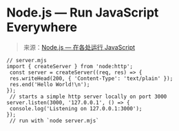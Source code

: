 <!--yml

category: 未分类

date: 2024-05-29 12:29:17

-->

# Node.js — Run JavaScript Everywhere

> 来源：[Node.js — 在各处运行 JavaScript](https://nodejs.org/en)

```
// server.mjs
import { createServer } from 'node:http';
 const server = createServer((req, res) => {
 res.writeHead(200, { 'Content-Type': 'text/plain' });
 res.end('Hello World!\n');
});
 // starts a simple http server locally on port 3000
server.listen(3000, '127.0.0.1', () => {
 console.log('Listening on 127.0.0.1:3000');
});
 // run with `node server.mjs` 
```
